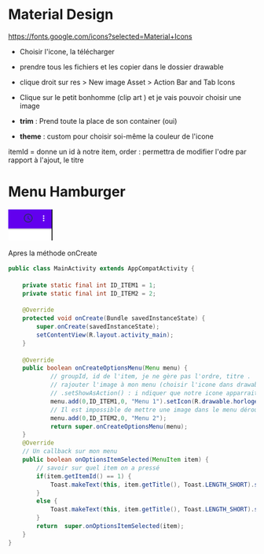 # Material Design

https://fonts.google.com/icons?selected=Material+Icons

- Choisir l'icone, la télécharger
- prendre tous les fichiers et les copier dans le dossier drawable
- clique droit sur res > New image Asset > Action Bar and Tab Icons

- Clique sur le petit bonhomme (clip art ) et je vais pouvoir choisir une  image
- **trim** : Prend toute la place de son container (oui)
- **theme** : custom pour choisir soi-même la couleur de l'icone

itemId = donne un id à notre item, order : permettra de modifier l'odre par rapport à l'ajout, le titre 

# Menu Hamburger

<img src="./img/menuHamburger.PNG">

Apres la méthode onCreate 

```java
public class MainActivity extends AppCompatActivity {

    private static final int ID_ITEM1 = 1;
    private static final int ID_ITEM2 = 2;

    @Override
    protected void onCreate(Bundle savedInstanceState) {
        super.onCreate(savedInstanceState);
        setContentView(R.layout.activity_main);
    }

    @Override
    public boolean onCreateOptionsMenu(Menu menu) {
            // groupId, id de l'item, je ne gère pas l'ordre, titre .
            // rajouter l'image à mon menu (choisir l'icone dans drawable) .
            // .setShowAsAction() : i ndiquer que notre icone apparrait sur notre barre
            menu.add(0,ID_ITEM1,0, "Menu 1").setIcon(R.drawable.horloge).setShowAsAction(MenuItem.SHOW_AS_ACTION_ALWAYS);
            // Il est impossible de mettre une image dans le menu déroulant
            menu.add(0,ID_ITEM2,0, "Menu 2");
            return super.onCreateOptionsMenu(menu);
    }
    @Override
    // Un callback sur mon menu
    public boolean onOptionsItemSelected(MenuItem item) {
        // savoir sur quel item on a pressé
        if(item.getItemId() == 1) {
            Toast.makeText(this, item.getTitle(), Toast.LENGTH_SHORT).show();
        }
        else {
            Toast.makeText(this, item.getTitle(), Toast.LENGTH_SHORT).show();
        }
        return  super.onOptionsItemSelected(item);
    }
}
```
